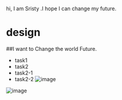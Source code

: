hi, I am Sristy .I hope I can change my future. 

# design
##I want to Change the world Future. 
* task1
* task2
 * task2-1
 * task2-2
![image](https://github.com/ChowdhurySristy/design/assets/126653806/d0151671-7ab6-439a-8a63-f52b21134d9b)

![image](https://github.com/ChowdhurySristy/design/assets/126653806/baee9920-7b88-47c5-a62c-373d8eeab1bb)


